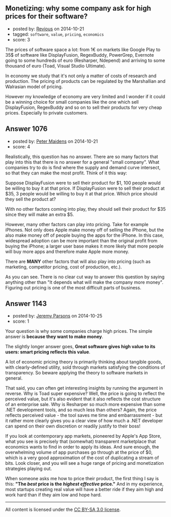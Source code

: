 ## Monetizing: why some company ask for high prices for their software?

- posted by: [Revious](https://stackexchange.com/users/66968/revious) on 2014-10-21
- tagged: `software`, `value`, `pricing`, `economics`
- score: 3

<p>The prices of software space a lot: from 1€ on markets like Google Play to 35$ of software like DisplayFusion, RegexBuddy, PowerGrep, Evernote going to some hundreds of euro (Resharper, Ndepend) and arriving to some thousand of euro (Toad, Visual Studio Ultimate).</p>

<p>In economy we study that it's not only a matter of costs of research and production. The pricing of products can be regulated by the Marshallian and Walrasian model of pricing.</p>

<p>However my knowledge of economy are very limited and I wonder if it could be a winning choice for small companies like the one which sell DisplayFusion, RegexBuddy and so on to sell their products for very cheap prices. Especially to private customers.</p>



## Answer 1076

- posted by: [Peter Maidens](https://stackexchange.com/users/4637522/peter-maidens) on 2014-10-21
- score: 4

<p>Realistically, this question has no answer. There are so many factors that play into this that there is no answer for a general "small company". What companies try to do is find where the supply and demand curve intersect, so that they can make the most profit. Think of it this way:</p>

<p>Suppose DisplayFusion were to sell their product for $1, 100 people would be willing to buy it at that price. If DisplayFusion were to sell their product at $35, 3 people would be willing to buy it at that price. Which price should they sell the product at?</p>

<p>With no other factors coming into play, they should sell their product for $35 since they will make an extra $5.</p>

<p>However, many other factors can play into pricing. Take for example iPhones. Not only does Apple make money off of selling the iPhone, but the also make money off of people buying the apps for the iPhone. In this case, widespread adoption can be more important than the original profit from buying the iPhone; a larger user base makes it more likely that more people will buy more apps and therefore make Apple more money.</p>

<p>There are <strong>MANY</strong> other factors that will also play into pricing (such as marketing, competitor pricing, cost of production, etc.).</p>

<p>As you can see. There is no clear cut way to answer this question by saying anything other than "It depends what will make the company more money". Figuring out pricing is one of the most difficult parts of business.</p>



## Answer 1143

- posted by: [Jeremy Parsons](https://stackexchange.com/users/497810/jeremy-parsons) on 2014-10-25
- score: 1

<p>Your question is why some companies charge high prices. The simple answer is <strong>because they want to make money</strong>. </p>

<p>The slightly longer answer goes, <strong>Great software gives high value to its users: smart pricing reflects this value</strong>.</p>

<p>A lot of economic pricing theory is primarily thinking about tangible goods, with clearly-defined utility, sold through markets satisfying the conditions of transparency. So beware applying the theory to software markets in general.</p>

<p>That said, you can often get interesting insights by running the argument in reverse. Why is Toad super expensive? Well, the price is going to reflect the perceived value, but it's also evident that it also reflects the cost structure of an enterprise sale. Why is Resharper so much more expensive than some .NET development tools, and so much less than others? Again, the price reflects perceived value - the tool saves me time and embarrassment - but it rather more clearly gives you a clear view of how much a .NET developer can spend on their own discretion or readily justify to their boss!</p>

<p>If you look at contemporary app markets, pioneered by Apple's App Store, what you see is precisely that (somewhat) transparent marketplace that economics wants to find in order to apply its ideas. And sure enough, the overwhelming volume of app purchases go through at the price of $0, which is a very good approximation of the cost of duplicating a stream of bits. Look closer, and you will see a huge range of pricing and monetization strategies playing out.</p>

<p>When someone asks me how to price their product, the first thing I say is this: <strong>"The <em>best</em> price is the <em>highest effective</em> price."</strong> And in my experience, most startups creating real value will have a better ride if they aim high and work hard than if they aim low and hope hard.</p>




---

All content is licensed under the [CC BY-SA 3.0 license](https://creativecommons.org/licenses/by-sa/3.0/).
